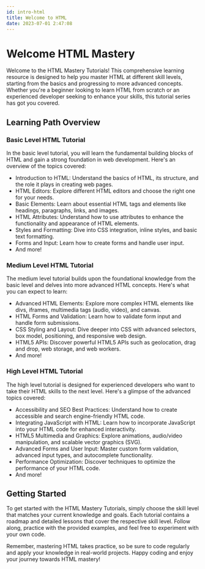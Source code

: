 ```yaml
---
id: intro-html
title: Welcome to HTML
date: 2023-07-01 2:47:08
---
```


# Welcome HTML Mastery

Welcome to the HTML Mastery Tutorials! This comprehensive learning resource is designed to help you master HTML at different skill levels, starting from the basics and progressing to more advanced concepts. Whether you're a beginner looking to learn HTML from scratch or an experienced developer seeking to enhance your skills, this tutorial series has got you covered.

## Learning Path Overview

### Basic Level HTML Tutorial

In the basic level tutorial, you will learn the fundamental building blocks of HTML and gain a strong foundation in web development. Here's an overview of the topics covered:

- Introduction to HTML: Understand the basics of HTML, its structure, and the role it plays in creating web pages.
- HTML Editors: Explore different HTML editors and choose the right one for your needs.
- Basic Elements: Learn about essential HTML tags and elements like headings, paragraphs, links, and images.
- HTML Attributes: Understand how to use attributes to enhance the functionality and appearance of HTML elements.
- Styles and Formatting: Dive into CSS integration, inline styles, and basic text formatting.
- Forms and Input: Learn how to create forms and handle user input.
- And more!

### Medium Level HTML Tutorial

The medium level tutorial builds upon the foundational knowledge from the basic level and delves into more advanced HTML concepts. Here's what you can expect to learn:

- Advanced HTML Elements: Explore more complex HTML elements like divs, iframes, multimedia tags (audio, video), and canvas.
- HTML Forms and Validation: Learn how to validate form input and handle form submissions.
- CSS Styling and Layout: Dive deeper into CSS with advanced selectors, box model, positioning, and responsive web design.
- HTML5 APIs: Discover powerful HTML5 APIs such as geolocation, drag and drop, web storage, and web workers.
- And more!

### High Level HTML Tutorial

The high level tutorial is designed for experienced developers who want to take their HTML skills to the next level. Here's a glimpse of the advanced topics covered:

- Accessibility and SEO Best Practices: Understand how to create accessible and search engine-friendly HTML code.
- Integrating JavaScript with HTML: Learn how to incorporate JavaScript into your HTML code for enhanced interactivity.
- HTML5 Multimedia and Graphics: Explore animations, audio/video manipulation, and scalable vector graphics (SVG).
- Advanced Forms and User Input: Master custom form validation, advanced input types, and autocomplete functionality.
- Performance Optimization: Discover techniques to optimize the performance of your HTML code.
- And more!

## Getting Started

To get started with the HTML Mastery Tutorials, simply choose the skill level that matches your current knowledge and goals. Each tutorial contains a roadmap and detailed lessons that cover the respective skill level. Follow along, practice with the provided examples, and feel free to experiment with your own code.

Remember, mastering HTML takes practice, so be sure to code regularly and apply your knowledge in real-world projects. Happy coding and enjoy your journey towards HTML mastery!
